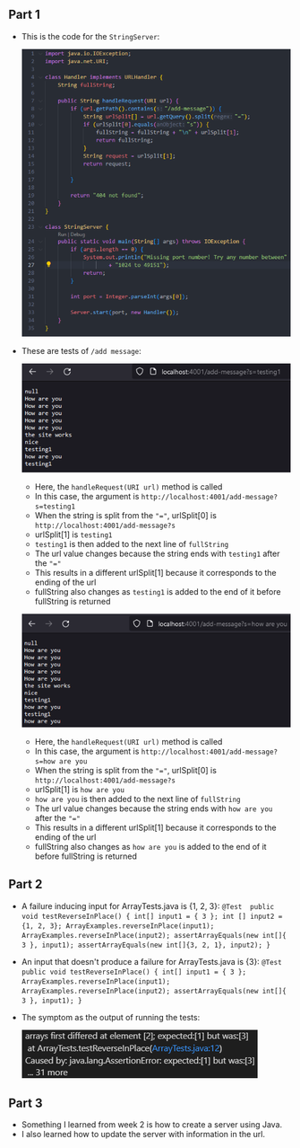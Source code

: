## Part 1
* This is the code for the `StringServer`:

  ![Image](StringServerScreenshot.png)
  
* These are tests of `/add message`:

  ![Image](add-message1.png)
  
  * Here, the `handleRequest(URI url)` method is called
  * In this case, the argument is `http://localhost:4001/add-message?s=testing1`
  * When the string is split from the `"="`, urlSplit[0] is `http://localhost:4001/add-message?s`
  * urlSplit[1] is `testing1`
  * `testing1` is then added to the next line of `fullString`
  * The url value changes because the string ends with `testing1` after the `"="`
  * This results in a different urlSplit[1] because it corresponds to the ending of the url
  * fullString also changes as `testing1` is added to the end of it before fullString is returned
  
  ![Image](add-message2.png)
  
  * Here, the `handleRequest(URI url)` method is called
  * In this case, the argument is `http://localhost:4001/add-message?s=how are you`
  * When the string is split from the `"="`, urlSplit[0] is `http://localhost:4001/add-message?s`
  * urlSplit[1] is `how are you`
  * `how are you` is then added to the next line of `fullString`
  * The url value changes because the string ends with `how are you` after the `"="`
  * This results in a different urlSplit[1] because it corresponds to the ending of the url
  * fullString also changes as `how are you` is added to the end of it before fullString is returned

## Part 2
  * A failure inducing input for ArrayTests.java is {1, 2, 3}:
  `@Test 
    public void testReverseInPlace() {
    int[] input1 = { 3 };
    int [] input2 = {1, 2, 3};
    ArrayExamples.reverseInPlace(input1);
    ArrayExamples.reverseInPlace(input2);
    assertArrayEquals(new int[]{ 3 }, input1);
    assertArrayEquals(new int[]{3, 2, 1}, input2);
	}`
  * An input that doesn't produce a failure for ArrayTests.java is {3}:
    `@Test 
    public void testReverseInPlace() {
    int[] input1 = { 3 };
    ArrayExamples.reverseInPlace(input1);
    ArrayExamples.reverseInPlace(input2);
    assertArrayEquals(new int[]{ 3 }, input1);
	}`
  * The symptom as the output of running the tests:
  
  	![Image](symptom.png)
  
## Part 3 
  * Something I learned from week 2 is how to create a server using Java. 
  * I also learned how to update the server with information in the url.
  
